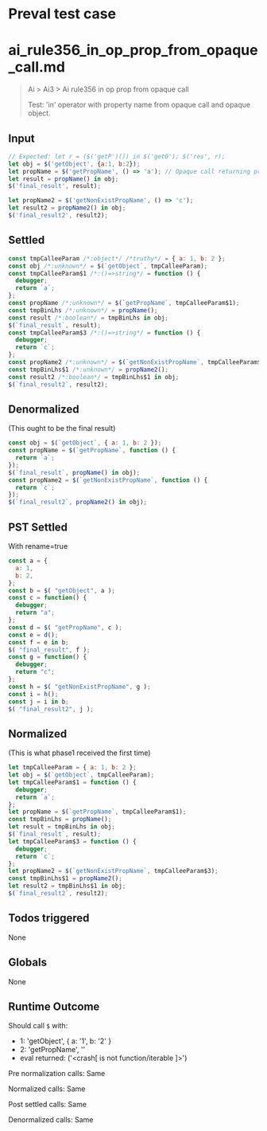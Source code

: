 # Preval test case

# ai_rule356_in_op_prop_from_opaque_call.md

> Ai > Ai3 > Ai rule356 in op prop from opaque call
>
> Test: 'in' operator with property name from opaque call and opaque object.

## Input

`````js filename=intro
// Expected: let r = ($('getP')()) in $('getO'); $('res', r);
let obj = $('getObject', {a:1, b:2});
let propName = $('getPropName', () => 'a'); // Opaque call returning property name string
let result = propName() in obj;
$('final_result', result);

let propName2 = $('getNonExistPropName', () => 'c');
let result2 = propName2() in obj;
$('final_result2', result2);
`````


## Settled


`````js filename=intro
const tmpCalleeParam /*:object*/ /*truthy*/ = { a: 1, b: 2 };
const obj /*:unknown*/ = $(`getObject`, tmpCalleeParam);
const tmpCalleeParam$1 /*:()=>string*/ = function () {
  debugger;
  return `a`;
};
const propName /*:unknown*/ = $(`getPropName`, tmpCalleeParam$1);
const tmpBinLhs /*:unknown*/ = propName();
const result /*:boolean*/ = tmpBinLhs in obj;
$(`final_result`, result);
const tmpCalleeParam$3 /*:()=>string*/ = function () {
  debugger;
  return `c`;
};
const propName2 /*:unknown*/ = $(`getNonExistPropName`, tmpCalleeParam$3);
const tmpBinLhs$1 /*:unknown*/ = propName2();
const result2 /*:boolean*/ = tmpBinLhs$1 in obj;
$(`final_result2`, result2);
`````


## Denormalized
(This ought to be the final result)

`````js filename=intro
const obj = $(`getObject`, { a: 1, b: 2 });
const propName = $(`getPropName`, function () {
  return `a`;
});
$(`final_result`, propName() in obj);
const propName2 = $(`getNonExistPropName`, function () {
  return `c`;
});
$(`final_result2`, propName2() in obj);
`````


## PST Settled
With rename=true

`````js filename=intro
const a = {
  a: 1,
  b: 2,
};
const b = $( "getObject", a );
const c = function() {
  debugger;
  return "a";
};
const d = $( "getPropName", c );
const e = d();
const f = e in b;
$( "final_result", f );
const g = function() {
  debugger;
  return "c";
};
const h = $( "getNonExistPropName", g );
const i = h();
const j = i in b;
$( "final_result2", j );
`````


## Normalized
(This is what phase1 received the first time)

`````js filename=intro
let tmpCalleeParam = { a: 1, b: 2 };
let obj = $(`getObject`, tmpCalleeParam);
let tmpCalleeParam$1 = function () {
  debugger;
  return `a`;
};
let propName = $(`getPropName`, tmpCalleeParam$1);
const tmpBinLhs = propName();
let result = tmpBinLhs in obj;
$(`final_result`, result);
let tmpCalleeParam$3 = function () {
  debugger;
  return `c`;
};
let propName2 = $(`getNonExistPropName`, tmpCalleeParam$3);
const tmpBinLhs$1 = propName2();
let result2 = tmpBinLhs$1 in obj;
$(`final_result2`, result2);
`````


## Todos triggered


None


## Globals


None


## Runtime Outcome


Should call `$` with:
 - 1: 'getObject', { a: '1', b: '2' }
 - 2: 'getPropName', '<function>'
 - eval returned: ('<crash[ <ref> is not function/iterable ]>')

Pre normalization calls: Same

Normalized calls: Same

Post settled calls: Same

Denormalized calls: Same
